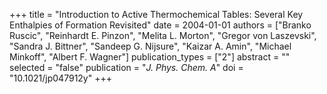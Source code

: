 +++
title = "Introduction to Active Thermochemical Tables: Several Key Enthalpies of Formation Revisited"
date = 2004-01-01
authors = ["Branko Ruscic", "Reinhardt E. Pinzon", "Melita L. Morton", "Gregor von Laszevski", "Sandra J. Bittner", "Sandeep G. Nijsure", "Kaizar A. Amin", "Michael Minkoff", "Albert F. Wagner"]
publication_types = ["2"]
abstract = ""
selected = "false"
publication = "*J. Phys. Chem. A*"
doi = "10.1021/jp047912y"
+++

